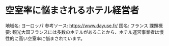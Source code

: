 # 空室率に悩まされるホテル経営者

地域名: ヨーロッパ
参考ソース: https://www.dayuse.fr/
国名: フランス
課題概要: 観光大国フランスには多数のホテルがあることから、ホテル運営事業者は慢性的に高い空室率に悩まされています。